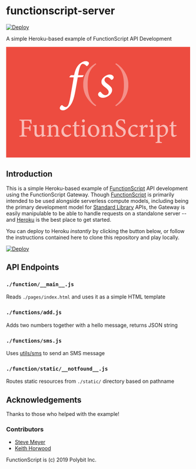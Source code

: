 # functionscript-server

[![Deploy](https://www.herokucdn.com/deploy/button.svg)](https://heroku.com/deploy)

A simple Heroku-based example of FunctionScript API Development

[![FunctionScript](./static/images/fs-wordmark.png)](https://github.com/FunctionScript/FunctionScript)

## Introduction

This is a simple Heroku-based example of [FunctionScript](https://github.com/FunctionScript/FunctionScript)
API development using the FunctionScript Gateway. Though [FunctionScript](https://github.com/FunctionScript/FunctionScript)
is primarily intended to be used alongside serverless compute models, including
being the primary development model for [Standard Library](https://stdlib.com) APIs,
the Gateway is easily manipulable to be able to handle requests on a standalone
server -- and [Heroku](https://heroku.com) is the best place to get started.

You can deploy to Heroku *instantly* by clicking the button below, or follow the
instructions contained here to clone this repository and play locally.

[![Deploy](https://www.herokucdn.com/deploy/button.svg)](https://heroku.com/deploy)

## API Endpoints

### `./function/__main__.js`

Reads `./pages/index.html` and uses it as a simple HTML template

### `./functions/add.js`

Adds two numbers together with a hello message, returns JSON string

### `./functions/sms.js`

Uses [utils/sms](https://stdlib.com/@utils/lib/sms) to send an SMS message

### `./function/static/__notfound__.js`

Routes static resources from `./static/` directory based on pathname

## Acknowledgements

Thanks to those who helped with the example!

### Contributors

- [Steve Meyer](https://twitter.com/notoriage)
- [Keith Horwood](https://twitter.com/keithwhor)

FunctionScript is (c) 2019 Polybit Inc.

